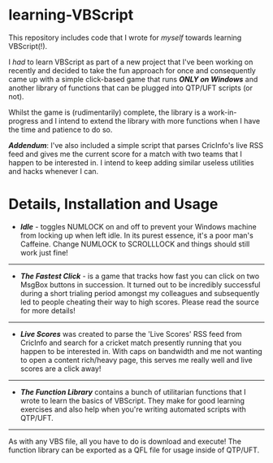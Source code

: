 learning-VBScript
=================

This repository includes code that I wrote for *myself* towards learning VBScript(!). 

I *had* to learn VBScript as part of a new project that I've been working on recently and decided to take the fun approach for once and consequently came up with a simple click-based game that runs ***ONLY on Windows*** and another library of functions that can be plugged into QTP/UFT scripts (or not).

Whilst the game is (rudimentarily) complete, the library is a work-in-progress and I intend to extend the library with more functions when I have the time and patience to do so.

***Addendum***: I've also included a simple script that parses CricInfo's live RSS feed and gives me the current score for a match with two teams that I happen to be interested in. I intend to keep adding similar useless utilities and hacks whenever I can.

Details, Installation and Usage
======================
* ***Idle*** - toggles NUMLOCK on and off to prevent your Windows machine from locking up when left idle. In its purest essence, it's a poor man's Caffeine. Change NUMLOCK to SCROLLLOCK and things should still work just fine!

---

* ***The Fastest Click*** - is a game that tracks how fast you can click on two MsgBox buttons in succession. It turned out to be incredibly successful during a short trialing period amongst my colleagues and subsequently led to people cheating their way to high scores. Please read the source for more details!

---

* ***Live Scores*** was created to parse the 'Live Scores' RSS feed from CricInfo and search for a cricket match presently running that you happen to be interested in. With caps on bandwidth and me not wanting to open a content rich/heavy page, this serves me really well and live scores are a click away!

---

* ***The Function Library*** contains a bunch of utilitarian functions that I wrote to learn the basics of VBScript. They make for good learning exercises and also help when you're writing automated scripts with QTP/UFT.

---

As with any VBS file, all you have to do is download and execute! The function library can be exported as a QFL file for usage inside of QTP/UFT.
